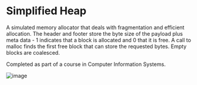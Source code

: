 # Simplified Heap
 A simulated memory allocator that deals with fragmentation and efficient allocation. The header and footer store the byte size of the payload plus meta data - 1 indicates that a block is allocated and 0 that it is free. A call to malloc finds the first free block that can store the requested bytes. Empty blocks are coalesced. 

 Completed as part of a course in Computer Information Systems. 

 ![image](https://github.com/user-attachments/assets/50c2fb08-74cb-4f0d-8302-7adc8929db48)

